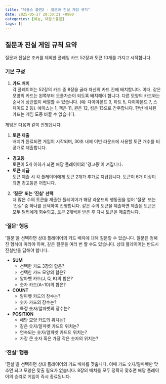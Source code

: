 ```yaml
---
title: "데블스 플랜2 - 질문과 진실 게임 규칙"
date: 2025-05-27 20:30:21 +0900
categories: [예능, 데블스플랜]
tags: []
---
```


## 질문과 진실 게임 규칙 요약
질문과 진실은 조커를 제외한 플레잉 카드 52장과 토큰 10개를 가지고 시작합니다.

### 기본 구성

1. **카드 배치**  
  각 플레이어는 52장의 카드 중 8장을 골라 자신의 카드 칸에 배치합니다. 이때, 같은 모양의 카드는 왼쪽부터 오름차순이 되도록 배치해야 합니다. 다른 모양의 카드와는 순서에 상관없이 배열할 수 있습니다. (예: 다이아몬드 3, 하트 5, 다이아몬드 7, 스페이드 2 등). 에이스는 1, 잭은 11, 퀸은 12, 킹은 13으로 간주합니다. 한번 배치된 카드는 게임 도중 바꿀 수 없습니다.

게임은 다음과 같이 진행됩니다.

1. **토큰 제출**  
  배치가 완료되면 게임이 시작되며, 30초 내에 이번 라운드에 사용할 토큰 개수를 비공개로 제출합니다.
  - **경고등**  
    토큰이 5개 이하가 되면 해당 플레이어의 '경고등'이 켜집니다.
  - **토큰 지급**  
    토큰 제출 시 각 플레이어에게 토큰 2개가 추가로 지급됩니다. 토큰이 6개 이상이 되면 경고등은 꺼집니다.

2. **'질문' 또는 '진실' 선택**  
  더 많은 수의 토큰을 제출한 플레이어가 해당 라운드의 행동권을 얻어 '질문' 또는 '진실' 중 하나를 선택하여 진행합니다. 같은 수의 토큰을 제출하면 제출된 토큰은 모두 딜러에게 회수되고, 토큰 2개씩을 받은 후 다시 토큰을 제출합니다.

### '질문' 행동

'질문'을 선택하면 상대 플레이어의 카드 배치에 대해 질문할 수 있습니다. 질문은 정해진 형식에 따라야 하며, 같은 질문을 여러 번 할 수도 있습니다. 상대 플레이어는 반드시 진실만을 답해야 합니다.

- **SUM**  
  - 선택한 카드 3장의 합은?  
  - 선택한 카드 모양의 합은?  
  - 알파벳 카드(J, Q, K)의 합은?  
  - 숫자 카드(A~10)의 합은?  
- **COUNT**  
  - 알파벳 카드의 장수는?  
  - 숫자 카드의 장수는?  
  - 특정 숫자/알파벳의 장수는?  
- **POSITION**  
  - 해당 모양 카드의 위치는?  
  - 같은 숫자/알파벳 카드의 위치는?  
  - 연속되는 숫자/알파벳 카드의 위치는?  
  - 가장 큰 숫자 혹은 가장 작은 숫자의 위치는?  

### '진실' 행동

'진실'을 선택하면 상대 플레이어의 카드 배치를 맞춥니다. 이때 카드 숫자/알파벳만 맞추면 되고 모양은 맞출 필요가 없습니다. 8장의 배치를 모두 정확히 맞추면 해당 플레이어의 승리로 게임이 즉시 종료됩니다.
